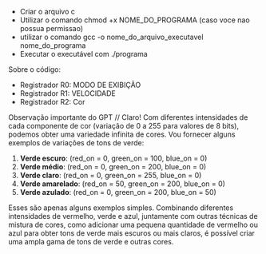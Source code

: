 - Criar o arquivo c
- Utilizar o comando chmod +x NOME_DO_PROGRAMA (caso voce nao possua permissao)
- utilizar o comando gcc -o nome_do_arquivo_executavel nome_do_programa
- Executar o executável com ./programa

Sobre o código:
- Registrador R0: MODO DE EXIBIÇÃO
- Registrador R1: VELOCIDADE
- Registrador R2: Cor

Observação importante do GPT
// Claro! Com diferentes intensidades de cada componente de cor (variação de 0 a 255 para valores de 8 bits), podemos obter uma variedade infinita de cores. Vou fornecer alguns exemplos de variações de tons de verde:

1. **Verde escuro**: (red_on = 0, green_on = 100, blue_on = 0)
2. **Verde médio**: (red_on = 0, green_on = 200, blue_on = 0)
3. **Verde claro**: (red_on = 0, green_on = 255, blue_on = 0)
4. **Verde amarelado**: (red_on = 50, green_on = 200, blue_on = 0)
5. **Verde azulado**: (red_on = 0, green_on = 200, blue_on = 50)

Esses são apenas alguns exemplos simples. Combinando diferentes intensidades de vermelho, verde e azul, juntamente com outras técnicas de mistura de cores, como adicionar uma pequena quantidade de vermelho ou azul para obter tons de verde mais escuros ou mais claros, é possível criar uma ampla gama de tons de verde e outras cores.
